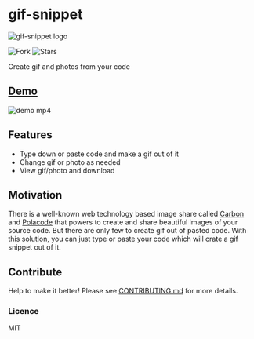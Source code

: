 # gif-snippet

![gif-snippet logo](https://raw.githubusercontent.com/subhendukundu/gif-code-snippet/master/public/logo.png)

![Fork](https://img.shields.io/github/forks/subhendukundu/gif-code-snippet.svg?label=Fork) ![Stars](https://img.shields.io/github/stars/subhendukundu/gif-code-snippet.svg?style=social)

Create gif and photos from your code

## [Demo](https://gif-code-snippet.herokuapp.com/)

![demo mp4](https://raw.githubusercontent.com/subhendukundu/gif-code-snippet/master/vscode-extension/public/demo.gif)

## Features

- Type down or paste code and make a gif out of it
- Change gif or photo as needed
- View gif/photo and download

## Motivation

There is a well-known web technology based image share called [Carbon](https://dawnlabs.io/carbon) and [Polacode](https://github.com/octref/polacode) that powers to create and share beautiful images of your source code. But there are only few to create gif out of pasted code.
With this solution, you can just type or paste your code which will crate a gif snippet out of it.

## Contribute

Help to make it better! Please see [CONTRIBUTING.md](https://github.com/subhendukundu/gif-code-snippet/blob/master/CONTRIBUTING.md) for more details.

### Licence

MIT
